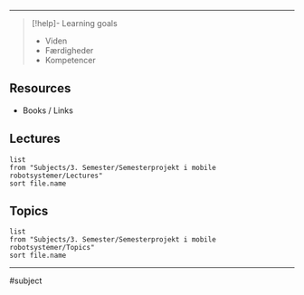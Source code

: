 
---

> [!help]- Learning goals
> - Viden
> - Færdigheder
> - Kompetencer

## Resources
- Books / Links
## Lectures
``` dataview
list
from "Subjects/3. Semester/Semesterprojekt i mobile robotsystemer/Lectures"
sort file.name
```

## Topics
``` dataview
list
from "Subjects/3. Semester/Semesterprojekt i mobile robotsystemer/Topics"
sort file.name
```
---

#subject